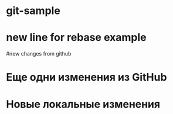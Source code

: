 # git-sample

# new line for rebase example

#new changes from github

# Еще одни изменения из GitHub

# Новые локальные изменения
